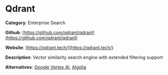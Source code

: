 
# Qdrant

**Category**: Enterprise Search

**Github**: [https://github.com/qdrant/qdrant](https://github.com/qdrant/qdrant)

**Website**: [https://qdrant.tech/](https://qdrant.tech/)

**Description**:
Vector similarity search engine with extended filtering support

**Alternatives**: [Google Vertex AI](https://cloud.google.com/vertex-ai), [Algolia](https://www.algolia.com/)

